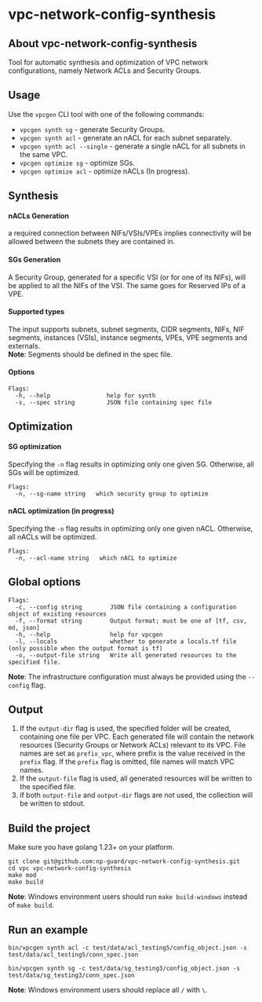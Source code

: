 # vpc-network-config-synthesis

## About vpc-network-config-synthesis
Tool for automatic synthesis and optimization of VPC network configurations, namely Network ACLs and Security Groups.


## Usage
Use the `vpcgen` CLI tool with one of the following commands:
* `vpcgen synth sg` - generate Security Groups.
* `vpcgen synth acl` - generate an nACL for each subnet separately.
* `vpcgen synth acl --single` - generate a single nACL for all subnets in the same VPC.
* `vpcgen optimize sg` - optimize SGs.
* `vpcgen optimize acl` - optimize nACLs (In progress).

## Synthesis
#### nACLs Generation 
a required connection between NIFs/VSIs/VPEs implies connectivity will be allowed between the subnets they are contained in.

#### SGs Generation
A Security Group, generated for a specific VSI (or for one of its NIFs), will be applied to all the NIFs of the VSI. The same goes for Reserved IPs of a VPE.

#### Supported types
The input supports subnets, subnet segments, CIDR segments, NIFs, NIF segments, instances (VSIs), instance segments, VPEs, VPE segments and externals.  
**Note**: Segments should be defined in the spec file.  

#### Options
```commandline
Flags:
  -h, --help                help for synth
  -s, --spec string         JSON file containing spec file
```

## Optimization
#### SG optimization
Specifying the `-n` flag results in optimizing only one given SG. Otherwise, all SGs will be optimized.
```
Flags:
  -n, --sg-name string   which security group to optimize
```

#### nACL optimization (in progress)
Specifying the `-n` flag results in optimizing only one given nACL. Otherwise, all nACLs will be optimized.
```
Flags:
  -n, --acl-name string   which nACL to optimize
```


## Global options
```commandline
Flags:
  -c, --config string        JSON file containing a configuration object of existing resources
  -f, --format string        Output format; must be one of [tf, csv, md, json]
  -h, --help                 help for vpcgen
  -l, --locals               whether to generate a locals.tf file (only possible when the output format is tf)
  -o, --output-file string   Write all generated resources to the specified file.
```
**Note**: The infrastructure configuration must always be provided using the `--config` flag.  

## Output
1. If the `output-dir` flag is used, the specified folder will be created, containing one file per VPC. Each generated file will contain the network resources (Security Groups or Network ACLs) relevant to its VPC. File names are set as `prefix_vpc`, where prefix is ​​the value received in the `prefix` flag. If the `prefix` flag is omitted, file names will match VPC names.
2. If the `output-file` flag is used, all generated resources will be written to the specified file.
3. if both `output-file` and `output-dir` flags are not used, the collection will be written to stdout.

## Build the project
Make sure you have golang 1.23+ on your platform.

```commandline
git clone git@github.com:np-guard/vpc-network-config-synthesis.git
cd vpc vpc-network-config-synthesis
make mod
make build
```

**Note**: Windows environment users should run `make build-windows` instead of `make build`.


## Run an example

```commandline
bin/vpcgen synth acl -c test/data/acl_testing5/config_object.json -s test/data/acl_testing5/conn_spec.json

bin/vpcgen synth sg -c test/data/sg_testing3/config_object.json -s test/data/sg_testing3/conn_spec.json
```

**Note**: Windows environment users should replace all `/` with `\`.